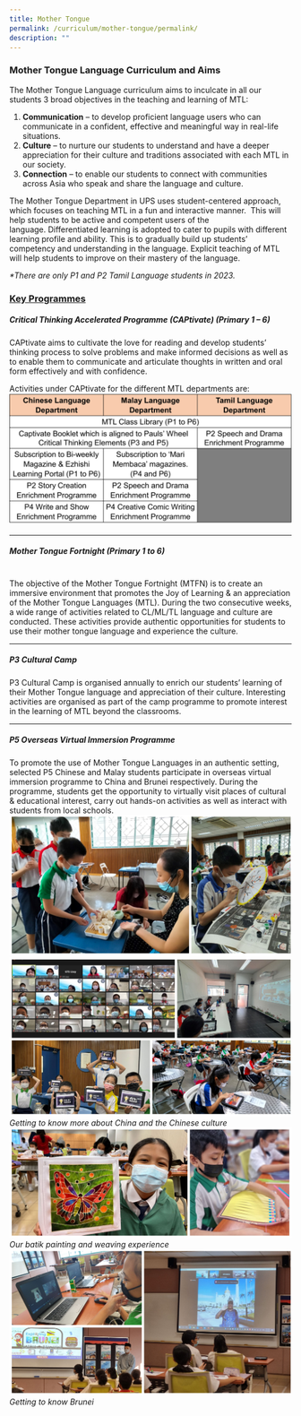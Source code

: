 ```yaml
---
title: Mother Tongue
permalink: /curriculum/mother-tongue/permalink/
description: ""
---
```

### **Mother Tongue Language Curriculum and Aims**

The Mother Tongue Language curriculum aims to inculcate in all our students 3 broad objectives in the teaching and learning of MTL:  
1. **Communication** – to develop proficient language users who can communicate in a confident, effective and meaningful way in real-life situations.
2. **Culture** – to nurture our students to understand and have a deeper appreciation for their culture and traditions associated with each MTL in our society.
3. **Connection** – to enable our students to connect with communities across Asia who speak and share the language and culture.

The Mother Tongue Department in UPS uses student-centered approach, which focuses on teaching MTL in a fun and interactive manner.  This will help students to be active and competent users of the language. Differentiated learning is adopted to cater to pupils with different learning profile and ability. This is to gradually build up students’ competency and understanding in the language. Explicit teaching of MTL will help students to improve on their mastery of the language.

_\*There are only P1 and P2 Tamil Language students in 2023._

### **<u>Key Programmes</u>**

##### **Critical Thinking Accelerated Programme (CAPtivate) (Primary 1 – 6)**

CAPtivate aims to cultivate the love for reading and develop students’ thinking process to solve problems and make informed decisions as well as to enable them to communicate and articulate thoughts in written and oral form effectively and with confidence.

Activities under CAPtivate for the different MTL departments are:
![](/images/Curriculum/2023/MT/CL%202023.png)

---

##### **Mother Tongue Fortnight (Primary 1 to 6)**

<br>The objective of the Mother Tongue Fortnight (MTFN) is to create an immersive environment that promotes the Joy of Learning & an appreciation of the Mother Tongue Languages (MTL). During the two consecutive weeks, a wide range of activities related to CL/ML/TL language and culture are conducted. These activities provide authentic opportunities for students to use their mother tongue language and experience the culture.

---
##### **P3 Cultural Camp**
P3 Cultural Camp is organised annually to enrich our students’ learning of their Mother Tongue language and appreciation of their culture. Interesting activities are organised as part of the camp programme to promote interest in the learning of MTL beyond the classrooms.

---

##### **P5 Overseas Virtual Immersion Programme**
To promote the use of Mother Tongue Languages in an authentic setting, selected P5 Chinese and Malay students participate in overseas virtual immersion programme to China and Brunei respectively. During the programme, students get the opportunity to virtually visit places of cultural & educational interest, carry out hands-on activities as well as interact with students from local schools.
![](/images/Curriculum/2023/MT/CL1.jpg)
![](/images/Curriculum/2023/MT/CL2.jpg)
*Getting to know more about China and
the Chinese culture*
![](/images/Curriculum/2023/MT/ML1.jpg)
*Our batik painting and weaving experience*
![](/images/Curriculum/2023/MT/ML2.jpg)
*Getting to know Brunei*